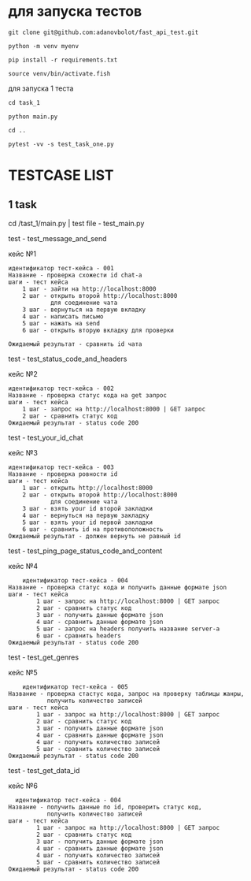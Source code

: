 # для запуска тестов

    git clone git@github.com:adanovbolot/fast_api_test.git
    
    python -m venv myenv
    
    pip install -r requirements.txt

    source venv/bin/activate.fish


для запуска 1 теста

    cd task_1
    
    python main.py

    cd ..
    
    pytest -vv -s test_task_one.py


# TESTCASE LIST
## 1 task

cd /tast_1/main.py | test file - test_main.py

test - test_message_and_send

кейс №1

    идентификатор тест-кейса - 001
    Название - проверка схожести id chat-a
    шаги - тест кейса
        1 шаг - зайти на http://localhost:8000
        2 шаг - открыть второй http://localhost:8000
                для соединение чата
        3 шаг - вернуться на первую вкладку
        4 шаг - написать письмо
        5 шаг - нажать на send
        6 шаг - открыть вторую вкладку для проверки 
        
    Ожидаемый результат - сравнить id чата

test - test_status_code_and_headers

кейс №2

    идентификатор тест-кейса - 002
    Название - проверка статус кода на get запрос
    шаги - тест кейса
        1 шаг - запрос на http://localhost:8000 | GET запрос
        2 шаг - сравнить статус код
    Ожидаемый результат - status code 200

test - test_your_id_chat 

кейс №3

    идентификатор тест-кейса - 003
    Название - проверка ровности id
    шаги - тест кейса
        1 шаг - открыть http://localhost:8000
        2 шаг - открыть второй http://localhost:8000
                для соединение чата
        3 шаг - взять your id второй закладки
        4 шаг - вернуться на первую закладку
        5 шаг - взять your id первой закладки
        6 шаг - сравнить id на противоположность 
    Ожидаемый результат - должен вернуть не равный id


test - test_ping_page_status_code_and_content

кейс №4

        идентификатор тест-кейса - 004
    Название - проверка статус кода и получить данные формате json
    шаги - тест кейса
            1 шаг - запрос на http://localhost:8000 | GET запрос
            2 шаг - сравнить статус код
            3 шаг - получить данные формате json
            4 шаг - сравнить данные формате json
            5 шаг - запрос на headers получить название server-a
            6 шаг - сравнить headers
    Ожидаемый результат - status code 200


test - test_get_genres

кейс №5

        идентификатор тест-кейса - 005
    Название - проверка стастус кода, запрос на проверку таблицы жанры,
               получить количество записей
    шаги - тест кейса
            1 шаг - запрос на http://localhost:8000 | GET запрос
            2 шаг - сравнить статус код
            3 шаг - получить данные формате json
            4 шаг - сравнить данные формате json
            4 шаг - получить количество записей
            5 шаг - сравнить количество записей
    Ожидаемый результат - status code 200

test - test_get_data_id

кейс №6

      идентификатор тест-кейса - 004
    Название - получить данные по id, проверить статус код,
               получить количество записей
    шаги - тест кейса
            1 шаг - запрос на http://localhost:8000 | GET запрос
            2 шаг - сравнить статус код
            3 шаг - получить данные формате json
            4 шаг - сравнить данные формате json
            4 шаг - получить количество записей
            5 шаг - сравнить количество записей
    Ожидаемый результат - status code 200

    

